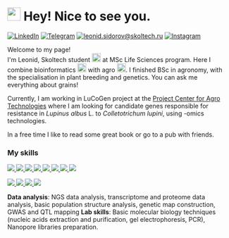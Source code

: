 <h1><img src="https://emojis.slackmojis.com/emojis/images/1531849430/4246/blob-sunglasses.gif?1531849430" width="30"/> Hey! Nice to see you.</h1>

[![LinkedIn](https://img.shields.io/badge/LinkedIn--brightgreen?style=social&logo=LinkedIn)](https://www.linkedin.com/in/leonid-sidorov-ba7ba821b)
[![Telegram](https://img.shields.io/badge/Telegram--brightgreen?style=social&logo=Telegram)](https://t.me/lesidon)
[![leonid.sidorov@skoltech.ru](https://img.shields.io/badge/leonid.sidorov@skoltech.ru--brightgreen?style=social&logo=gmail)](mailto:leonid.sidorov@skoltech.ru)
[![Instagram](https://img.shields.io/badge/Instagram--brightgreen?style=social&logo=Instagram)](https://www.instagram.com/lesidon/)


<p> Welcome to my page! </br> I'm Leonid, Skoltech student <a href="https://skoltech.ru"><img src="https://colab.ws/storage/images/resized/LqUPG0Ipu7ZHhte9r4gFTTptxQfmb37QHBQlKGJe_large.jpg" width="20"></a> at MSc Life Sciences program. Here I combine bioinformatics <img src="https://user-images.githubusercontent.com/122889154/224551218-b3f6b27d-e21e-4843-9f00-69a25077a577.png" width="20"> with agro <img src="https://cdn-icons-png.flaticon.com/512/263/263910.png" width="20">. I finished BSc in agronomy, with the specialisation in plant breeding and genetics. You can ask me everything about grains! </p>
<p>Currently, I am working in LuCoGen project at the <a href='https://agro.skoltech.ru/'>Project Center for Agro Technologies</a> where I am looking for candidate genes responsible for resistance in <i>Lupinus albus </i> L. to <i>Colletotrichum lupini</i>, using -omics technologies. 

<p>In a free time I like to read some great book or go to a pub with friends.</p>

<h3>My skills</h3>

<p align="left">
   <a 
    href="https://code.visualstudio.com/" 
    target="_blank" rel="noreferrer"> 
    <img
        src="https://img.shields.io/badge/Python-FFD43B?style=for-the-badge&logo=python&logoColor=blue"
    /> 
 </a> 
      <a 
    href="https://code.visualstudio.com/" 
    target="_blank" rel="noreferrer"> 
    <img
        src="https://img.shields.io/badge/GNU%20Bash-4EAA25?style=for-the-badge&logo=GNU%20Bash&logoColor=white"
    /> 
 </a> 
 <a 
    href="https://code.visualstudio.com/" 
    target="_blank" rel="noreferrer"> 
    <img
        src="https://img.shields.io/badge/R-276DC3?style=for-the-badge&logo=r&logoColor=white"
    /> 
 </a>
   <a 
    href="https://code.visualstudio.com/" 
    target="_blank" rel="noreferrer"> 
    <img
        src="https://img.shields.io/badge/LaTeX-47A141?style=for-the-badge&logo=LaTeX&logoColor=white"
    /> 
 </a> 
 <a 
    href="https://code.visualstudio.com/" 
    target="_blank" rel="noreferrer"> 
    <img
        src="https://img.shields.io/badge/PyCharm-000000.svg?&style=for-the-badge&logo=PyCharm&logoColor=white"
    /> 
 </a> 
  <a 
    href="https://code.visualstudio.com/" 
    target="_blank" rel="noreferrer"> 
    <img
        src="https://img.shields.io/badge/Colab-F9AB00?style=for-the-badge&logo=googlecolab&color=525252"
    /> 
 </a> 
  <a 
    href="https://code.visualstudio.com/" 
    target="_blank" rel="noreferrer"> 
    <img
        src="https://img.shields.io/badge/RStudio-75AADB?style=for-the-badge&logo=RStudio&logoColor=white"
    /> 
 </a> 
     <a 
    href="https://code.visualstudio.com/" 
    target="_blank" rel="noreferrer"> 
    <img
        src="https://img.shields.io/badge/Overleaf-47A141?style=for-the-badge&logo=Overleaf&logoColor=white"
    /> 
 </a> 

   <a 
    href="https://code.visualstudio.com/" 
    target="_blank" rel="noreferrer"> 
    <img
        src="https://img.shields.io/badge/Pandas-2C2D72?style=for-the-badge&logo=pandas&logoColor=white"
    /> 
 </a> 
   <a 
    href="https://code.visualstudio.com/" 
    target="_blank" rel="noreferrer"> 
    <img
        src="https://img.shields.io/badge/Numpy-777BB4?style=for-the-badge&logo=numpy&logoColor=white"
    /> 
 </a> 
   <a 
    href="https://code.visualstudio.com/" 
    target="_blank" rel="noreferrer"> 
    <img
        src="https://img.shields.io/badge/Notion-000000?style=for-the-badge&logo=notion&logoColor=white"
    /> 
 </a> 
    <a 
    href="https://code.visualstudio.com/" 
    target="_blank" rel="noreferrer"> 
    <img
        src="https://img.shields.io/badge/Ubuntu-E95420?style=for-the-badge&logo=ubuntu&logoColor=white"
    /> 
 </a> 

<b>Data analysis</b>: NGS data analysis, transcriptome and proteome data analysis, basic population structure analysis, genetic map construction, GWAS and QTL mapping
<b>Lab skills</b>: Basic molecular biology techniques (nucleic acids extraction and purification, gel electrophoresis, PCR), Nanopore libraries preparation.
